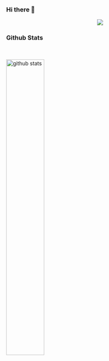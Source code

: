 ### Hi there 👋

<!--
**Sk4803/Sk4803** is a ✨ _special_ ✨ repository because its `README.md` (this file) appears on your GitHub profile.

Here are some ideas to get you started:

- 🔭 I’m currently working on ...
- 🌱 I’m currently learning ...
- 👯 I’m looking to collaborate on ...
- 🤔 I’m looking for help with ...
- 💬 Ask me about ...
- 📫 How to reach me: ...
- 😄 Pronouns: ...
- ⚡ Fun fact: ...
-->

<p align="center">
<img src="https://github-readme-streak-stats.herokuapp.com/?user=Sk4803&theme=dark" align="center">
</p>
<p align="center">
<h3><strong> Github Stats </strong></h3>
</p>
<br>
<p>
<img src="https://github-readme-stats.vercel.app/api?username=Sk4803&show_icons=true&theme=gotham" alt="github stats" width="45%" align="center">

</p>
